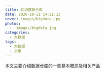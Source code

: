 ```yaml
---
title: 初识数据仓库
date: 2020-10-11 14:21:13
cover: images/bigdata.jpg
photos: 
  -  images/bigdata.jpg
categories: 
  - 大数据
tags: 
  - 大数据
  - 文章
---
```


本文主要介绍数据仓库的一些基本概念及相关产品
<!--more -->
